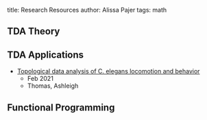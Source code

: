 title: Research Resources
author: Alissa Pajer
tags: math

## TDA Theory

## TDA Applications

- [Topological data analysis of C. elegans locomotion and behavior](https://arxiv.org/abs/2102.09380)
    - Feb 2021
    - Thomas, Ashleigh

## Functional Programming
